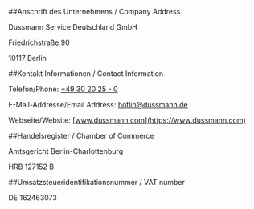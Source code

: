 ##Anschrift des Unternehmens / Company Address

Dussmann Service Deutschland GmbH

Friedrichstraße 90

10117 Berlin

##Kontakt Informationen / Contact Information

Telefon/Phone: [+49 30 20 25 - 0](tel:+493020250)

E-Mail-Addresse/Email Address: [hotlin@dussmann.de](mailto:hotlin@dussmann.de)

Webseite/Website: [www.dussmann.com](https://www.dussmann.com)

##Handelsregister / Chamber of Commerce

Amtsgericht Berlin-Charlottenburg

HRB 127152 B

##Umsatzsteueridentifikationsnummer / VAT number

DE 162463073
